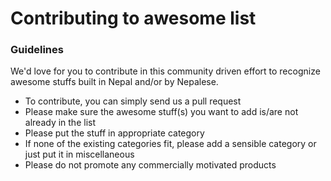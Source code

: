 # Contributing to awesome list

### Guidelines

We'd love for you to contribute in this community driven effort to recognize awesome stuffs built in Nepal and/or by Nepalese.

* To contribute, you can simply send us a pull request
* Please make sure the awesome stuff(s) you want to add is/are not already in the list
* Please put the stuff in appropriate category
* If none of the existing categories fit, please add a sensible category or just put it in miscellaneous
* Please do not promote any commercially motivated products
